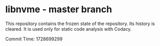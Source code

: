 # libnvme - master branch

This repository contains the frozen state of the repository.
Its history is cleared. It is used only for static code
analysis with Codacy.

Commit Time: 1728699299